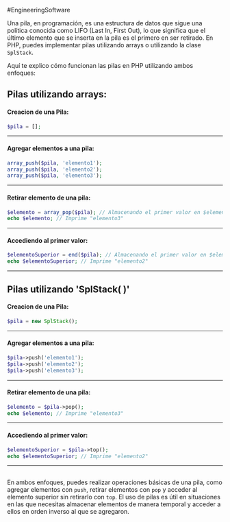 #EngineeringSoftware 

Una pila, en programación, es una estructura de datos que sigue una política conocida como LIFO (Last In, First Out), lo que significa que el último elemento que se inserta en la pila es el primero en ser retirado. En PHP, puedes implementar pilas utilizando arrays o utilizando la clase `SplStack`.

Aquí te explico cómo funcionan las pilas en PHP utilizando ambos enfoques:

## Pilas utilizando arrays:
#### Creacion de una Pila:
```php
$pila = [];
```

--- 
#### Agregar elementos a una pila:
```php
array_push($pila, 'elemento1'); 
array_push($pila, 'elemento2'); 
array_push($pila, 'elemento3');
```

---
#### Retirar elemento de una pila:
```php
$elemento = array_pop($pila); // Almacenando el primer valor en $elemento
echo $elemento; // Imprime "elemento3"
```

---
#### Accediendo al primer valor:
```php
$elementoSuperior = end($pila); // Almacenando el primer valor en $elemento
echo $elementoSuperior; // Imprime "elemento2"
```

----


## Pilas utilizando 'SplStack( )' 
#### Creacion de una Pila:
```php
$pila = new SplStack();
```

--- 
#### Agregar elementos a una pila:
```php
$pila->push('elemento1'); 
$pila->push('elemento2'); 
$pila->push('elemento3');
```

---
#### Retirar elemento de una pila:
```php
$elemento = $pila->pop(); 
echo $elemento; // Imprime "elemento3"
```

---
#### Accediendo al primer valor:
```php
$elementoSuperior = $pila->top(); 
echo $elementoSuperior; // Imprime "elemento2"
```

----
##
En ambos enfoques, puedes realizar operaciones básicas de una pila, como agregar elementos con `push`, retirar elementos con `pop` y acceder al elemento superior sin retirarlo con `top`. El uso de pilas es útil en situaciones en las que necesitas almacenar elementos de manera temporal y acceder a ellos en orden inverso al que se agregaron.

